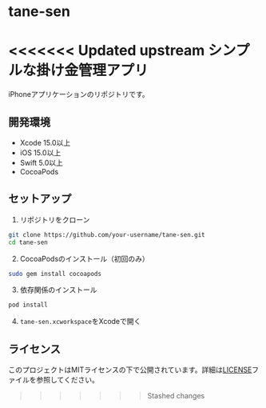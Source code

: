 # tane-sen
<<<<<<< Updated upstream
シンプルな掛け金管理アプリ
=======

iPhoneアプリケーションのリポジトリです。

## 開発環境

- Xcode 15.0以上
- iOS 15.0以上
- Swift 5.0以上
- CocoaPods

## セットアップ

1. リポジトリをクローン
```bash
git clone https://github.com/your-username/tane-sen.git
cd tane-sen
```

2. CocoaPodsのインストール（初回のみ）
```bash
sudo gem install cocoapods
```

3. 依存関係のインストール
```bash
pod install
```

4. `tane-sen.xcworkspace`をXcodeで開く

## ライセンス

このプロジェクトはMITライセンスの下で公開されています。詳細は[LICENSE](LICENSE)ファイルを参照してください。
>>>>>>> Stashed changes
